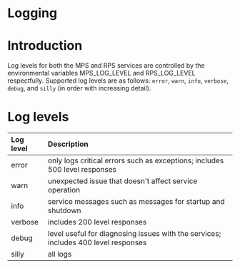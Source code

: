 # Logging

# Introduction
 Log levels for both the MPS and RPS services are controlled by the environmental variables MPS_LOG_LEVEL and RPS_LOG_LEVEL respectfully. Supported log levels are as follows: `error`, `warn`, `info`, `verbose`, `debug`, and `silly` (in order with increasing detail).

# Log levels

| Log level     | Description |
| :------------------------- | :-- |
| error            | only logs critical errors such as exceptions; includes 500 level responses |
| warn             | unexpected issue that doesn't affect service operation|
| info             | service messages such as messages for startup and shutdown |
| verbose          | includes 200 level responses |
| debug            | level useful for diagnosing issues with the services; includes 400 level responses|
| silly            | all logs|